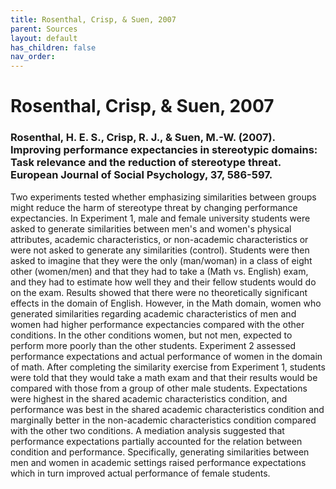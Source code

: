 ```yaml
---
title: Rosenthal, Crisp, & Suen, 2007
parent: Sources
layout: default
has_children: false
nav_order: 
---
```


# Rosenthal, Crisp, & Suen, 2007

### Rosenthal, H. E. S., Crisp, R. J., & Suen, M.-W. (2007). Improving performance expectancies in stereotypic domains: Task relevance and the reduction of stereotype threat. European Journal of Social Psychology, 37, 586-597.

Two experiments tested whether emphasizing similarities between groups might reduce the harm of stereotype threat by changing performance expectancies. In Experiment 1, male and female university students were asked to generate similarities between men's and women's physical attributes, academic characteristics, or non-academic characteristics or were not asked to generate any similarities (control). Students were then asked to imagine that they were the only (man/woman) in a class of eight other (women/men) and that they had to take a (Math vs. English) exam, and they had to estimate how well they and their fellow students would do on the exam. Results showed that there were no theoretically significant effects in the domain of English. However, in the Math domain, women who generated similarities regarding academic characteristics of men and women had higher performance expectancies compared with the other conditions. In the other conditions women, but not men, expected to perform more poorly than the other students. Experiment 2 assessed performance expectations and actual performance of women in the domain of math. After completing the similarity exercise from Experiment 1, students were told that they would take a math exam and that their results would be compared with those from a group of other male students. Expectations were highest in the shared academic characteristics condition, and performance was best in the shared academic characteristics condition and marginally better in the non-academic characteristics condition compared with the other two conditions. A mediation analysis suggested that performance expectations partially accounted for the relation between condition and performance. Specifically, generating similarities between men and women in academic settings raised performance expectations which in turn improved actual performance of female students.
